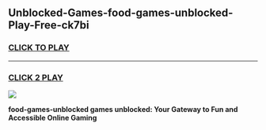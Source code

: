 
## Unblocked-Games-food-games-unblocked-Play-Free-ck7bi
<h3>
<a href="https://premium76.site?title=food-games-unblocked&ref=21A">CLICK TO PLAY</a></h3>
<hr>

<h3>
<a href="https://premium76.site?title=food-games-unblocked&ref=21A">CLICK 2 PLAY</a>
  
</h3>

<a href="https://premium76.site?title=food-games-unblocked&ref=21A"><img src="https://clearcache.store/games.png"></a>


**food-games-unblocked games unblocked: Your Gateway to Fun and Accessible Online Gaming**
